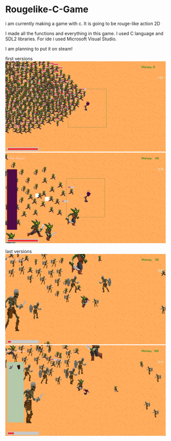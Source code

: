 # Rougelike-C-Game
i am currently making a game with c. It is going to be rouge-like action 2D

I made all the functions and everything in this game. 
I used C language and SDL2 libraries. For ide i used Microsoft Visual Studio.

I am planning to put it on steam!

first versions
![Some game files: ](images/in_game/alpha__0_1.png)
![Some game files: ](images/in_game/alpha__0_3.png)

last versions
![Some game files: ](images/in_game/alpha__0_4.png)
![Some game files: ](images/in_game/alpha__0_5.png)
